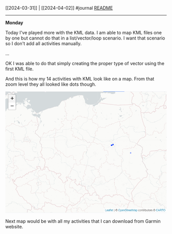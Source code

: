 [[2024-03-31]] | [[2024-04-02]]
#journal [README](../../README.md)

---
**Monday**

Today I've played more with the KML data. I am able to map KML files one by one but cannot do that in a list/vector/loop scenario. I want that scenario so I don't add all activities manually. 

...

OK I was able to do that simply creating the proper type of vector using the first KML file.

And this is how my 14 activities with KML look like on a map. From that zoom level they all looked like dots though.

![](../_attachments/Pasted%20image%2020240401233827.png)

Next map would be with all my activities that I can download from Garmin website.